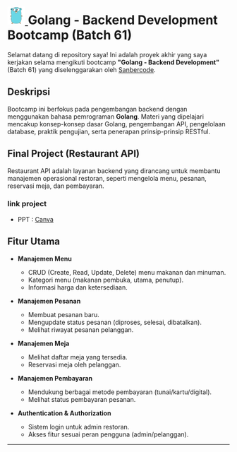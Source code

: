 # <a href="https://golang.org" target="_blank" rel="noreferrer"> <img src="https://raw.githubusercontent.com/devicons/devicon/master/icons/go/go-original.svg" alt="go" width="40" height="40"/> </a> Golang - Backend Development Bootcamp (Batch 61) 

Selamat datang di repository saya! Ini adalah proyek akhir yang saya kerjakan selama mengikuti bootcamp **"Golang - Backend Development"** (Batch 61) yang diselenggarakan oleh [Sanbercode](https://sanbercode.com).

## Deskripsi

Bootcamp ini berfokus pada pengembangan backend dengan menggunakan bahasa pemrograman **Golang**. Materi yang dipelajari mencakup konsep-konsep dasar Golang, pengembangan API, pengelolaan database, praktik pengujian, serta penerapan prinsip-prinsip RESTful.

## Final Project (Restaurant API)

Restaurant API adalah layanan backend yang dirancang untuk membantu manajemen operasional restoran, seperti mengelola menu, pesanan, reservasi meja, dan pembayaran.
### link project
- PPT : [Canva](https://www.canva.com/design/DAGWzfrL1S8/qvmoevX80Tm09b5e_o_hFw/edit?utm_content=DAGWzfrL1S8&utm_campaign=designshare&utm_medium=link2&utm_source=sharebutton) 

## Fitur Utama

- **Manajemen Menu**  
  - CRUD (Create, Read, Update, Delete) menu makanan dan minuman.  
  - Kategori menu (makanan pembuka, utama, penutup).  
  - Informasi harga dan ketersediaan.

- **Manajemen Pesanan**  
  - Membuat pesanan baru.  
  - Mengupdate status pesanan (diproses, selesai, dibatalkan).  
  - Melihat riwayat pesanan pelanggan.

- **Manajemen Meja**  
  - Melihat daftar meja yang tersedia.  
  - Reservasi meja oleh pelanggan.

- **Manajemen Pembayaran**  
  - Mendukung berbagai metode pembayaran (tunai/kartu/digital).  
  - Melihat status pembayaran pesanan.

- **Authentication & Authorization**  
  - Sistem login untuk admin restoran.  
  - Akses fitur sesuai peran pengguna (admin/pelanggan).

---
